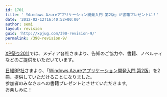 ```yaml
---
id: 1701
title: '「Windows Azureアプリケーション開発入門 第2版」が書籍プレゼントに！'
date: '2012-02-12T16:40:52+00:00'
author: semi
layout: revision
guid: 'http://xpjug.com/390-revision-9/'
permalink: /390-revision-9/
---
```


[XP祭り2011](http://xpjug.com/xpx/ "XP祭り2011")では、メディア各社さまより、告知のご協力や、書籍、ノベルティなどのご提供をいただいています。

[日経BP社](http://ec.nikkeibp.co.jp/index.html)さまより、「[Windows Azureアプリケーション開発入門 第2版](http://ec.nikkeibp.co.jp/item/books/P94590.html)」を2冊、提供していただけることになりました。  
参加者のみなさまへの書籍プレゼントとさせていただきます。  
お楽しみに！